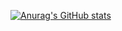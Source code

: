 [![Anurag's GitHub stats](https://github-readme-stats.vercel.app/api?username=SofiaPittaSesso)](https://github.com/anuraghazra/github-readme-stats&show_icons=true)
